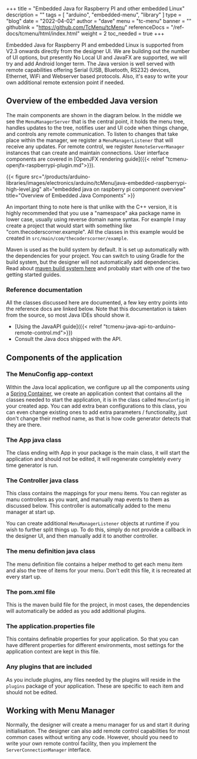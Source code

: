 +++
title = "Embedded Java for Raspberry PI and other embedded Linux"
description = ""
tags = [ "arduino", "embedded-menu", "library" ]
type = "blog"
date = "2022-04-02"
author =  "dave"
menu = "tc-menu"
banner = ""
githublink = "https://github.com/TcMenu/tcMenu"
referenceDocs = "/ref-docs/tcmenu/html/index.html"
weight = 2
toc_needed = true
+++

Embedded Java for Raspberry PI and embedded Linux is supported from V2.3 onwards directly from the designer UI. We are building out the number of UI options, but presently No Local UI and JavaFX are supported, we will try and add Android longer term. The Java version is well served with remote capabilities offering Serial (USB, Bluetooth, RS232) devices, Ethernet, WiFi and Webserver based protocols. Also, it's easy to write your own additional remote extension point if needed.

## Overview of the embedded Java version

The main components are shown in the diagram below. In the middle we see the `MenuManagerServer` that is the central point, it holds the menu tree, handles updates to the tree, notifies user and UI code when things change, and controls any remote communication. To listen to changes that take place within the manager, we register a `MenuManagerListener` that will receive any updates. For remote control, we register `RemoteServerManager` instances that can create and maintain connections. User interface components are covered in [OpenJFX rendering guide]({{< relref "tcmenu-openjfx-raspberrypi-plugin.md">}}).

{{< figure src="/products/arduino-libraries/images/electronics/arduino/tcMenu/java-embedded-raspberrypi-high-level.jpg" alt="embedded java on raspberry pi component overview" title="Overview of Embedded Java Components" >}}

An important thing to note here is that unlike with the C++ version, it is highly recommended that you use a "namespace" aka package name in lower case, usually using reverse domain name syntax. For example I may create a project that would start with something like "com.thecoderscorner.example". All the classes in this example would be created in `src/main/com/thecoderscorner/example`.

Maven is used as the build system by default. It is set up automatically with the dependencies for your project. You can switch to using Gradle for the build system, but the designer will not automatically add dependencies. Read about [maven build system here](https://maven.apache.org/guides/) and probably start with one of the two getting started guides.

### Reference documentation

All the classes discussed here are documented, a few key entry points into the reference docs are linked below. Note that this documentation is taken from the source, so most Java IDEs should show it.

* [Using the JavaAPI guide]({{< relref "tcmenu-java-api-to-arduino-remote-control.md">}})
* Consult the Java docs shipped with the API.

## Components of the application

### The MenuConfig app-context

Within the Java local application, we configure up all the components using a [Spring Container](https://docs.spring.io/spring-framework/docs/current/reference/html/core.html), we create an application context that contains all the classes needed to start the application, it is in the class called `MenuConfig` in your created app. You can add extra bean configurations to this class, you can even change existing ones to add extra parameters / functionality, just don't change their method name, as that is how code generator detects that they are there.

### The App java class

The class ending with App in your package is the main class, it will start the application and should not be edited, it will regenerate completely every time generator is run. 

### The Controller java class

This class contains the mappings for your menu items. You can register as manu controllers as you want, and manually map events to them as discussed below. This controller is automatically added to the menu manager at start up.

You can create additional `MenuManagerListener` objects at runtime if you wish to further split things up. To do this, simply do not provide a callback in the designer UI, and then manually add it to another controller.

### The menu definition java class

The menu definition file contains a helper method to get each menu item and also the tree of items for your menu. Don't edit this file, it is recreated at every start up.

### The pom.xml file

This is the maven build file for the project, in most cases, the dependencies will automatically be added as you add additional plugins.

### The application.properties file

This contains definable properties for your application. So that you can have different properties for different environments, most settings for the application context are kept in this file.

### Any plugins that are included

As you include plugins, any files needed by the plugins will reside in the `plugins` package of your application. These are specific to each item and should not be edited.

## Working with Menu Manager

Normally, the designer will create a menu manager for us and start it during initialisation. The designer can also add remote control capabilities for most common cases without writing any code. However, should you need to write your own remote control facility, then you implement the `ServerConnectionManager` interface.  

